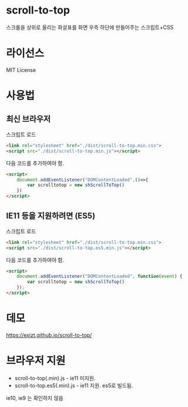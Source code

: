 # scroll-to-top

스크롤을 상위로 올리는 화살표를 화면 우측 하단에 만들어주는 스크립트+CSS


# 라이선스

MIT License


# 사용법
## 최신 브라우저 
스크립트 로드
```html
<link rel="stylesheet" href="./dist/scroll-to-top.min.css">
<script src="./dist/scroll-to-top.min.js"></script>
```

다음 코드를 추가하여야 함.
```html
<script>
    document.addEventListener("DOMContentLoaded",()=>{
        var scrolltotop = new shScrollToTop()
    })
</script>
```


## IE11 등을 지원하려면 (ES5)
스크립트 로드
```html
<link rel="stylesheet" href="./dist/scroll-to-top.min.css">
<script src="./dist/scroll-to-top.es5.min.js"></script>
```

다음 코드를 추가하여야 함.
```html
<script>
    document.addEventListener("DOMContentLoaded", function(event) { 
        var scrolltotop = new shScrollToTop()
    });
</script>
```


# 데모

https://exizt.github.io/scroll-to-top/


# 브라우저 지원
* scroll-to-top(.min).js - ie11 미지원. 
* scroll-to-top.es5(.min).js - ie11 지원. es5로 빌드됨.

ie10, ie9 는 확인하지 않음